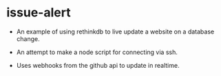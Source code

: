 # issue-alert

* An example of using rethinkdb to live update a website on a database change.
* An attempt to make a node script for connecting via ssh.

* Uses webhooks from the github api to update in realtime.
